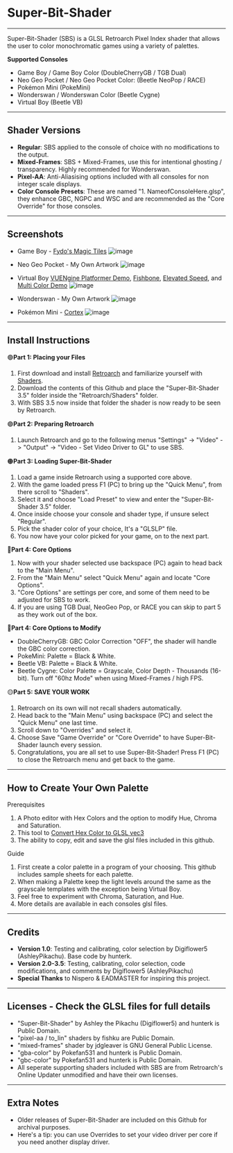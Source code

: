 # Super-Bit-Shader
-----------------------------------------------------------------------------------------------------------------------
Super-Bit-Shader (SBS) is a GLSL Retroarch Pixel Index shader that allows the user to color monochromatic games using a variety of palettes.
  
**Supported Consoles**
* Game Boy / Game Boy Color (DoubleCherryGB / TGB Dual)
* Neo Geo Pocket / Neo Geo Pocket Color: (Beetle NeoPop / RACE)
* Pokémon Mini (PokeMini)
* Wonderswan / Wonderswan Color (Beetle Cygne)
* Virtual Boy (Beetle VB)

-----------------------------------------------------------------------------------------------------------------------
**Shader Versions**
-----------------------------------------------------------------------------------------------------------------------
* **Regular**: SBS applied to the console of choice with no modifications to the output.
* **Mixed-Frames**: SBS + Mixed-Frames, use this for intentional ghosting / transparency. Highly recommended for Wonderswan.
* **Pixel-AA**: Anti-Aliasising options included with all consoles for non integer scale displays.
* **Color Console Presets**: These are named "1. NameofConsoleHere.glsp", they enhance GBC, NGPC and WSC and are recommended as the "Core Override" for those consoles.
-----------------------------------------------------------------------------------------------------------------------
**Screenshots**
-----------------------------------------------------------------------------------------------------------------------
* Game Boy - [Fydo's Magic Tiles](https://ohnotomsutton.itch.io/fydos-magic-tiles)
![image](https://github.com/user-attachments/assets/6b493a3d-9139-429d-90b4-e9d0534f161b)

* Neo Geo Pocket - My Own Artwork
![image](https://github.com/user-attachments/assets/0590a254-e07d-41df-847b-d4563b9d5576)

* Virtual Boy [VUENgine Platformer Demo](https://www.virtual-boy.com/homebrew/vuengine-platformer-demo/), [Fishbone](https://www.virtual-boy.com/homebrew/fishbone/), [Elevated Speed](https://www.virtual-boy.com/homebrew/elevated-speed/), and [Multi Color Demo](https://www.virtual-boy.com/homebrew/multi-color-demo/)
![image](https://github.com/user-attachments/assets/2d75ece2-f45d-4ead-84f8-a9dc9b19029f)

* Wonderswan - My Own Artwork
![image](https://github.com/user-attachments/assets/b13dfe01-a28c-4048-be48-199d694cc297)

* Pokémon Mini - [Cortex](https://www.pokemon-mini.net/games/cortex/)
![image](https://github.com/user-attachments/assets/5b6ab960-aef4-4088-a4ec-6aca12031e4a)

-----------------------------------------------------------------------------------------------------------------------
**Install Instructions**
-----------------------------------------------------------------------------------------------------------------------
🟢**Part 1: Placing your Files**
1. First download and install [Retroarch](https://www.retroarch.com/) and familiarize yourself with [Shaders](https://www.youtube.com/watch?v=YyZ6IrmsNgY).
2. Download the contents of this Github and place the "Super-Bit-Shader 3.5" folder inside the "Retroarch/Shaders" folder.
3. With SBS 3.5 now inside that folder the shader is now ready to be seen by Retroarch.

🟣**Part 2: Preparing Retroarch**
1. Launch Retroarch and go to the following menus "Settings" -> "Video" -> "Output" -> "Video - Set Video Driver to GL" to use SBS.

🟠**Part 3: Loading Super-Bit-Shader**
1. Load a game inside Retroarch using a supported core above.
2. With the game loaded press F1 (PC) to bring up the "Quick Menu", from there scroll to "Shaders".
3. Select it and choose "Load Preset" to view and enter the "Super-Bit-Shader 3.5" folder.
4. Once inside choose your console and shader type, if unsure select "Regular".
5. Pick the shader color of your choice, It's a "GLSLP" file.
6. You now have your color picked for your game, on to the next part.

🔵**Part 4: Core Options**
1. Now with your shader selected use backspace (PC) again to head back to the "Main Menu".
2. From the "Main Menu" select "Quick Menu" again and locate "Core Options".
3. "Core Options" are settings per core, and some of them need to be adjusted for SBS to work.
4. If you are using TGB Dual, NeoGeo Pop, or RACE you can skip to part 5 as they work out of the box.

🔵**Part 4: Core Options to Modify**
* DoubleCherryGB: GBC Color Correction "OFF", the shader will handle the GBC color correction.
* PokeMini: Palette = Black & White.
* Beetle VB: Palette = Black & White.
* Beetle Cygne: Color Palette = Grayscale, Color Depth - Thousands (16-bit). Turn off "60hz Mode" when using Mixed-Frames / high FPS.

🟡**Part 5: SAVE YOUR WORK**
1. Retroarch on its own will not recall shaders automatically.
2. Head back to the "Main Menu" using backspace (PC) and select the "Quick Menu" one last time.
3. Scroll down to "Overrides" and select it.
4. Choose Save "Game Override" or "Core Override" to have Super-Bit-Shader launch every session.
5. Congratulations, you are all set to use Super-Bit-Shader! Press F1 (PC) to close the Retroarch menu and get back to the game.

-----------------------------------------------------------------------------------------------------------------------
**How to Create Your Own Palette**
-----------------------------------------------------------------------------------------------------------------------
Prerequisites
1. A Photo editor with Hex Colors and the option to modify Hue, Chroma and Saturation.
2. This tool to [Convert Hex Color to GLSL vec3](https://airtightinteractive.com/util/hex-to-glsl/)
3. The ability to copy, edit and save the glsl files included in this github.

Guide
1. First create a color palette in a program of your choosing. This github includes sample sheets for each palette.
2. When making a Palette keep the light levels around the same as the grayscale templates with the exception being Virtual Boy.
3. Feel free to experiment with Chroma, Saturation, and Hue.
4. More details are available in each consoles glsl files.

-----------------------------------------------------------------------------------------------------------------------
**Credits**
-----------------------------------------------------------------------------------------------------------------------
* **Version 1.0**: Testing and calibrating, color selection by Digiflower5 (AshleyPikachu). Base code by hunterk.
* **Version 2.0-3.5**: Testing, calibrating, color selection, code modifications, and comments by Digiflower5 (AshleyPikachu)
* **Special Thanks** to Nispero & EADMASTER for inspiring this project.

-----------------------------------------------------------------------------------------------------------------------
**Licenses** - Check the GLSL files for full details
-----------------------------------------------------------------------------------------------------------------------
* "Super-Bit-Shader" by Ashley the Pikachu (Digiflower5) and hunterk is Public Domain.
* "pixel-aa / to_lin" shaders by fishku are Public Domain.
* "mixed-frames" shader by jdgleaver is GNU General Public License.
* "gba-color" by Pokefan531 and hunterk is Public Domain.
* "gbc-color" by Pokefan531 and hunterk is Public Domain.
* All seperate supporting shaders included with SBS are from Retroarch's Online Updater unmodified and have their own licenses.

-----------------------------------------------------------------------------------------------------------------------
**Extra Notes**
-----------------------------------------------------------------------------------------------------------------------
* Older releases of Super-Bit-Shader are included on this Github for archival purposes.
* Here's a tip: you can use Overrides to set your video driver per core if you need another display driver.
